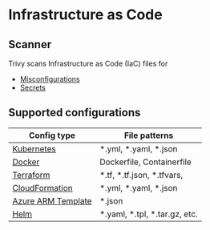 # Infrastructure as Code

## Scanner
Trivy scans Infrastructure as Code (IaC) files for 

- [Misconfigurations][misconf]
- [Secrets][secret]

## Supported configurations

| Config type                         | File patterns                 |
| ----------------------------------- | ----------------------------- |
| [Kubernetes](kubernetes.md)         | *.yml, *.yaml, *.json         |
| [Docker](docker.md)                 | Dockerfile, Containerfile     |
| [Terraform](terraform.md)           | *.tf, *.tf.json, *.tfvars,    |
| [CloudFormation](cloudformation.md) | *.yml, *.yaml, *.json         |
| [Azure ARM Template](azure-arm.md)  | *.json                        |
| [Helm](helm.md)                     | *.yaml, *.tpl, *.tar.gz, etc. |

[misconf]: ../../scanner/misconfiguration/index.md
[secret]: ../../scanner/secret/index.md
